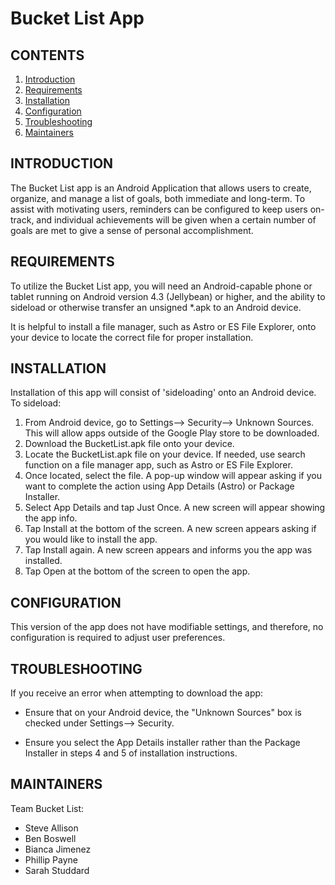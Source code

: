 Bucket List App
============


CONTENTS
-----------------

<ol>
<li><a href="#introduction">Introduction</a></li>
<li><a href="#requirements">Requirements</a></li>
<li><a href="#installation">Installation</a></li>
<li><a href="#configuration">Configuration</a></li>
<li><a href="#troubleshooting">Troubleshooting</a></li>
<li><a href="#maintainers">Maintainers</a></li>
</ol>


<a name="introduction"></a>INTRODUCTION
---------------------------

The Bucket List app is an Android Application that allows users to create, organize, and manage a list of goals, both immediate and long-term. To assist with motivating users, reminders can be configured to keep users on-track, and individual achievements will be given when a certain number of goals are met to give a sense of personal accomplishment.


<a name="requirements"></a>REQUIREMENTS
---------------------------


To utilize the Bucket List app, you will need an Android-capable phone or tablet running on Android version 4.3 (Jellybean) or higher, and the ability to sideload or otherwise transfer an unsigned *.apk to an Android device.

It is helpful to install a file manager, such as Astro or ES File Explorer, onto your device to locate the correct file for proper installation.


<a name="installation"></a>INSTALLATION
-------------------------


Installation of this app will consist of 'sideloading' onto an Android device. To sideload:

<ol>
<li>From Android device, go to Settings--> Security--> Unknown Sources. This will allow apps outside of the Google Play store to be downloaded.</li>
<li>Download the BucketList.apk file onto your device.</li>
<li>Locate the BucketList.apk file on your device. If needed, use search function on a file manager app, such as Astro or ES File Explorer. </li>
<li>Once located, select the file. A pop-up window will appear asking if you want to complete the action using App Details (Astro) or Package Installer. 
<li>Select App Details and tap Just Once. A new screen will appear showing the app info. </li>
<li>Tap Install at the bottom of the screen. A new screen appears asking if you would like to install the app. </li>
<li>Tap Install again. A new screen appears and informs you the app was installed.</li>
<li>Tap Open at the bottom of the screen to open the app.</li>
</ol>


<a name="configuration"></a>CONFIGURATION
-----------------------------

This version of the app does not have modifiable settings, and therefore, no configuration is required to adjust user preferences.


<a name="troubleshooting"></a>TROUBLESHOOTING
---------------------------------

If you receive an error when attempting to download the app:

 * Ensure that on your Android device, the "Unknown Sources" box is checked under Settings--> Security.

 * Ensure you select the App Details installer rather than the Package Installer in steps 4 and 5 of installation instructions.


<a name="maintainers"></a>MAINTAINERS
-------------------------

Team Bucket List:
 * Steve Allison
 * Ben Boswell
 * Bianca Jimenez
 * Phillip Payne
 * Sarah Studdard
